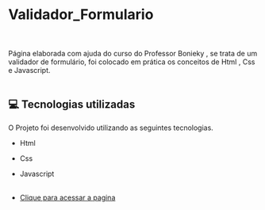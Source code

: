 # Validador_Formulario <br/><br/>




Página elaborada com ajuda do curso do Professor Bonieky  , se trata de um validador de formulário,  foi colocado em prática os conceitos de Html , Css e Javascript. <br/> <br/>

## 💻 Tecnologias utilizadas

O Projeto foi desenvolvido utilizando as seguintes tecnologias.

- Html
- Css
- Javascript <br/><br/>

- [Clique para acessar a pagina]( https://welton1986.github.io/Validador_Formulario/)

